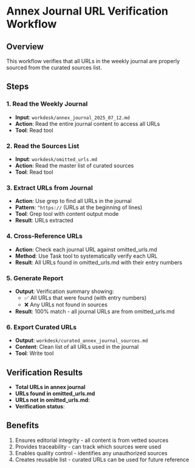 # Annex Journal URL Verification Workflow

## Overview

This workflow verifies that all URLs in the weekly journal are properly sourced from the curated sources list.

## Steps

### 1. Read the Weekly Journal

- **Input**: `workdesk/annex_journal_2025_07_12.md`
- **Action**: Read the entire journal content to access all URLs
- **Tool**: Read tool

### 2. Read the Sources List

- **Input**: `workdesk/omitted_urls.md`
- **Action**: Read the master list of curated sources
- **Tool**: Read tool

### 3. Extract URLs from Journal

- **Action**: Use grep to find all URLs in the journal
- **Pattern**: `^https://` (URLs at the beginning of lines)
- **Tool**: Grep tool with content output mode
- **Result**: URLs extracted

### 4. Cross-Reference URLs

- **Action**: Check each journal URL against omitted_urls.md
- **Method**: Use Task tool to systematically verify each URL
- **Result**: All URLs found in omitted_urls.md with their entry numbers

### 5. Generate Report

- **Output**: Verification summary showing:
  - ✅ All URLs that were found (with entry numbers)
  - ❌ Any URLs not found in sources
- **Result**: 100% match - all journal URLs are from omitted_urls.md

### 6. Export Curated URLs

- **Output**: `workdesk/curated_annex_journal_sources.md`
- **Content**: Clean list of all URLs used in the journal
- **Tool**: Write tool

## Verification Results

- **Total URLs in annex journal**
- **URLs found in omitted_urls.md**
- **URLs not in omitted_urls.md**:
- **Verification status**:

## Benefits

1. Ensures editorial integrity - all content is from vetted sources
2. Provides traceability - can track which sources were used
3. Enables quality control - identifies any unauthorized sources
4. Creates reusable list - curated URLs can be used for future reference

